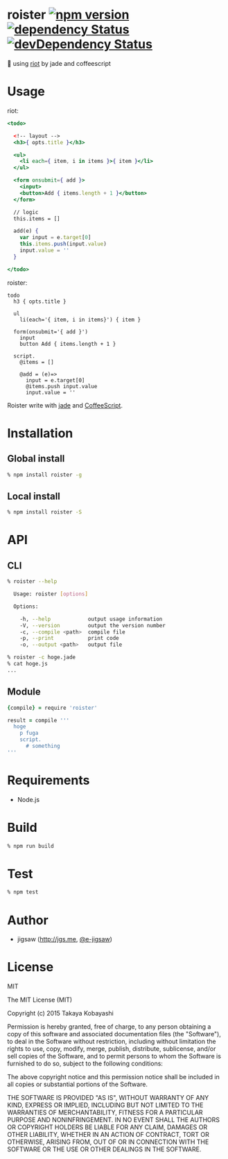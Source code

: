 roister [![npm version](https://badge.fury.io/js/roister.svg)](http://badge.fury.io/js/roister) [![dependency Status](https://david-dm.org/e-jigsaw/roister/status.svg)](https://david-dm.org/e-jigsaw/roister) [![devDependency Status](https://david-dm.org/e-jigsaw/roister/dev-status.svg)](https://david-dm.org/e-jigsaw/roister#info=devDependencies)
=======

:beer: using [riot](https://github.com/muut/riotjs) by jade and coffeescript

# Usage

riot:

```jsx
<todo>

  <!-- layout -->
  <h3>{ opts.title }</h3>

  <ul>
    <li each={ item, i in items }>{ item }</li>
  </ul>

  <form onsubmit={ add }>
    <input>
    <button>Add { items.length + 1 }</button>
  </form>

  // logic
  this.items = []

  add(e) {
    var input = e.target[0]
    this.items.push(input.value)
    input.value = ''
  }

</todo>
```

roister:

```jade
todo
  h3 { opts.title }

  ul
    li(each='{ item, i in items}') { item }

  form(onsubmit='{ add }')
    input
    button Add { items.length + 1 }

  script.
    @items = []

    @add = (e)=>
      input = e.target[0]
      @items.push input.value
      input.value = ''
```

Roister write with [jade](http://jade-lang.com/) and [CoffeeScript](http://coffeescript.org/).

# Installation

## Global install

```sh
% npm install roister -g
```

## Local install

```sh
% npm install roister -S
```

# API

## CLI

```sh
% roister --help

  Usage: roister [options]

  Options:

    -h, --help            output usage information
    -V, --version         output the version number
    -c, --compile <path>  compile file
    -p, --print           print code
    -o, --output <path>   output file
```

```sh
% roister -c hoge.jade
% cat hoge.js
...
```

## Module

```coffee
{compile} = require 'roister'

result = compile '''
  hoge
    p fuga
    script.
      # something
'''
```

# Requirements

* Node.js

# Build

```sh
% npm run build
```

# Test

```sh
% npm test
```

# Author

* jigsaw (http://jgs.me, [@e-jigsaw](http://github.com/e-jigsaw))

# License

MIT

The MIT License (MIT)

Copyright (c) 2015 Takaya Kobayashi

Permission is hereby granted, free of charge, to any person obtaining a copy of this software and associated documentation files (the "Software"), to deal in the Software without restriction, including without limitation the rights to use, copy, modify, merge, publish, distribute, sublicense, and/or sell copies of the Software, and to permit persons to whom the Software is furnished to do so, subject to the following conditions:

The above copyright notice and this permission notice shall be included in all copies or substantial portions of the Software.

THE SOFTWARE IS PROVIDED "AS IS", WITHOUT WARRANTY OF ANY KIND, EXPRESS OR IMPLIED, INCLUDING BUT NOT LIMITED TO THE WARRANTIES OF MERCHANTABILITY, FITNESS FOR A PARTICULAR PURPOSE AND NONINFRINGEMENT. IN NO EVENT SHALL THE AUTHORS OR COPYRIGHT HOLDERS BE LIABLE FOR ANY CLAIM, DAMAGES OR OTHER LIABILITY, WHETHER IN AN ACTION OF CONTRACT, TORT OR OTHERWISE, ARISING FROM, OUT OF OR IN CONNECTION WITH THE SOFTWARE OR THE USE OR OTHER DEALINGS IN THE SOFTWARE.

